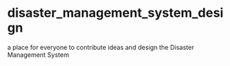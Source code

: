 # disaster_management_system_design
a place for everyone to contribute ideas and design the Disaster Management System
